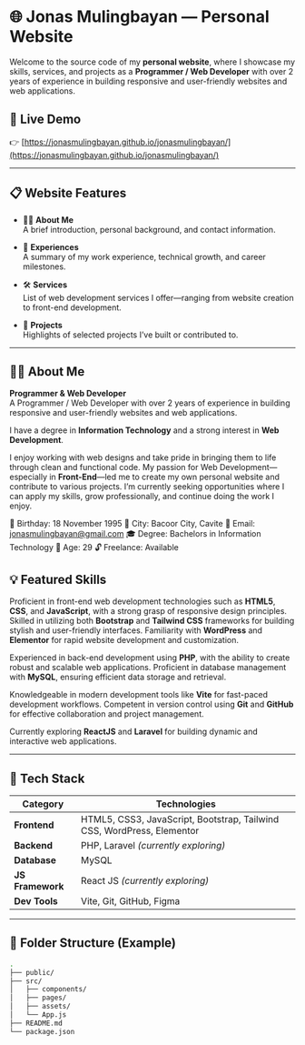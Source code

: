 # 🌐 Jonas Mulingbayan — Personal Website

Welcome to the source code of my **personal website**, where I showcase my skills, services, and projects as a **Programmer / Web Developer** with over 2 years of experience in building responsive and user-friendly websites and web applications.

## 🔗 Live Demo

👉 [https://jonasmulingbayan.github.io/jonasmulingbayan/](https://jonasmulingbayan.github.io/jonasmulingbayan/)

---

## 📋 Website Features

- 🧑‍💻 **About Me**  
  A brief introduction, personal background, and contact information.

- 💼 **Experiences**  
  A summary of my work experience, technical growth, and career milestones.

- 🛠️ **Services**  
  List of web development services I offer—ranging from website creation to front-end development.

- 🚀 **Projects**  
  Highlights of selected projects I’ve built or contributed to.

---

## 👨‍💻 About Me

**Programmer & Web Developer**  
A Programmer / Web Developer with over 2 years of experience in building responsive and user-friendly websites and web applications.

I have a degree in **Information Technology** and a strong interest in **Web Development**.

I enjoy working with web designs and take pride in bringing them to life through clean and functional code. My passion for Web Development—especially in **Front-End**—led me to create my own personal website and contribute to various projects. I’m currently seeking opportunities where I can apply my skills, grow professionally, and continue doing the work I enjoy.

🎂 Birthday: 18 November 1995
📍 City: Bacoor City, Cavite
📧 Email: jonasmulingbayan@gmail.com
🎓 Degree: Bachelors in Information Technology
🧑 Age: 29
🔓 Freelance: Available

## 💡 Featured Skills

Proficient in front-end web development technologies such as **HTML5**, **CSS**, and **JavaScript**, with a strong grasp of responsive design principles. Skilled in utilizing both **Bootstrap** and **Tailwind CSS** frameworks for building stylish and user-friendly interfaces. Familiarity with **WordPress** and **Elementor** for rapid website development and customization.

Experienced in back-end development using **PHP**, with the ability to create robust and scalable web applications. Proficient in database management with **MySQL**, ensuring efficient data storage and retrieval.

Knowledgeable in modern development tools like **Vite** for fast-paced development workflows. Competent in version control using **Git** and **GitHub** for effective collaboration and project management.

Currently exploring **ReactJS** and **Laravel** for building dynamic and interactive web applications.

---

## 🧰 Tech Stack

| Category         | Technologies                                                                 |
|------------------|------------------------------------------------------------------------------|
| **Frontend**     | HTML5, CSS3, JavaScript, Bootstrap, Tailwind CSS, WordPress, Elementor       |
| **Backend**      | PHP, Laravel *(currently exploring)*                                         |
| **Database**     | MySQL                                                                        |
| **JS Framework** | React JS *(currently exploring)*                                             |
| **Dev Tools**    | Vite, Git, GitHub, Figma                                                     |

---

## 📁 Folder Structure (Example)

```bash
.
├── public/
├── src/
│   ├── components/
│   ├── pages/
│   ├── assets/
│   └── App.js
├── README.md
└── package.json
